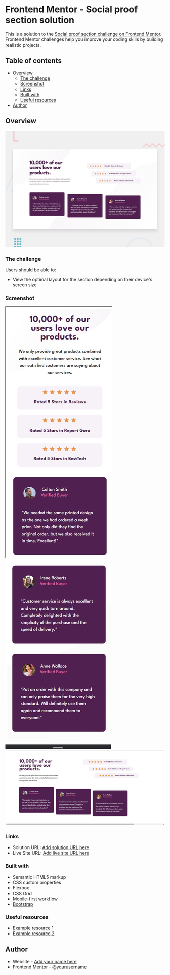 # Frontend Mentor - Social proof section solution

This is a solution to the [Social proof section challenge on Frontend Mentor](https://www.frontendmentor.io/challenges/social-proof-section-6e0qTv_bA). Frontend Mentor challenges help you improve your coding skills by building realistic projects. 

## Table of contents

- [Overview](#overview)
  - [The challenge](#the-challenge)
  - [Screenshot](#screenshot)
  - [Links](#links)
  - [Built with](#built-with)
  - [Useful resources](#useful-resources)
- [Author](#author)


## Overview

![Design preview for the Social proof section coding challenge](./design/desktop-preview.jpg)


### The challenge

Users should be able to:

- View the optimal layout for the section depending on their device's screen size

### Screenshot

![Mobile Part1](./Screenshots/Mobile1.jpg)
![Mobile Part2](./Screenshots/Mobile2.jpg)
![Desktop](./Screenshots/Desktop.jpg)
### Links

- Solution URL: [Add solution URL here](https://your-solution-url.com)
- Live Site URL: [Add live site URL here](https://your-live-site-url.com)


### Built with

- Semantic HTML5 markup
- CSS custom properties
- Flexbox
- CSS Grid
- Mobile-first workflow
- [Bootstrap](https://getbootstrap.com/docs/5.3/getting-started/introduction/)


### Useful resources

- [Example resource 1](https://getbootstrap.com/docs/5.3/getting-started/introduction/)
- [Example resource 2](https://developer.mozilla.org/en-US/)

## Author

- Website - [Add your name here](https://www.your-site.com)
- Frontend Mentor - [@yourusername](https://www.frontendmentor.io/profile/yourusername)